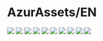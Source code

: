 # AzurAssets/EN
![](https://img.shields.io/badge/EN-9.1.311-blue?style=flat-square)
![](https://img.shields.io/badge/CV-633-blue?style=flat-square)
![](https://img.shields.io/badge/L2D-714-blue?style=flat-square)
![](https://img.shields.io/badge/PIC-24-blue?style=flat-square)
![](https://img.shields.io/badge/BGM-26-blue?style=flat-square)
![](https://img.shields.io/badge/CIPHER-59-blue?style=flat-square)
![](https://img.shields.io/badge/MANGA-91-blue?style=flat-square)
![](https://img.shields.io/badge/PAINTING-358-blue?style=flat-square)
![](https://img.shields.io/badge/DORM-155-blue?style=flat-square)
![](https://img.shields.io/badge/MAP-1-blue?style=flat-square)